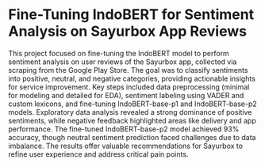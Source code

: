 # Fine-Tuning IndoBERT for Sentiment Analysis on Sayurbox App Reviews

This project focused on fine-tuning the IndoBERT model to perform sentiment analysis on user reviews of the Sayurbox app, collected via scraping from the Google Play Store. The goal was to classify sentiments into positive, neutral, and negative categories, providing actionable insights for service improvement. Key steps included data preprocessing (minimal for modeling and detailed for EDA), sentiment labeling using VADER and custom lexicons, and fine-tuning IndoBERT-base-p1 and IndoBERT-base-p2 models. Exploratory data analysis revealed a strong dominance of positive sentiments, while negative feedback highlighted areas like delivery and app performance. The fine-tuned IndoBERT-base-p2 model achieved 93% accuracy, though neutral sentiment prediction faced challenges due to data imbalance. The results offer valuable recommendations for Sayurbox to refine user experience and address critical pain points.
